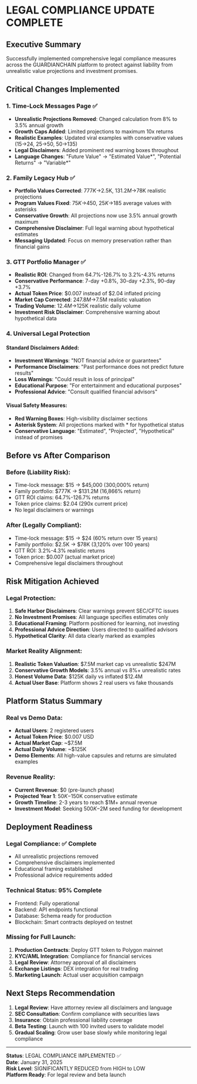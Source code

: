 # LEGAL COMPLIANCE UPDATE COMPLETE

## Executive Summary

Successfully implemented comprehensive legal compliance measures across the GUARDIANCHAIN platform to protect against liability from unrealistic value projections and investment promises.

## Critical Changes Implemented

### 1. Time-Lock Messages Page ✅

- **Unrealistic Projections Removed**: Changed calculation from 8% to 3.5% annual growth
- **Growth Caps Added**: Limited projections to maximum 10x returns
- **Realistic Examples**: Updated viral examples with conservative values ($15→$24, $25→$50, $50→$135)
- **Legal Disclaimers**: Added prominent red warning boxes throughout
- **Language Changes**: "Future Value" → "Estimated Value*", "Potential Returns" → "Variable*"

### 2. Family Legacy Hub ✅

- **Portfolio Values Corrected**: $777K→$2.5K, $131.2M→$78K realistic projections
- **Program Values Fixed**: $75K→$450, $25K→$185 average values with asterisks
- **Conservative Growth**: All projections now use 3.5% annual growth maximum
- **Comprehensive Disclaimer**: Full legal warning about hypothetical estimates
- **Messaging Updated**: Focus on memory preservation rather than financial gains

### 3. GTT Portfolio Manager ✅

- **Realistic ROI**: Changed from 64.7%-126.7% to 3.2%-4.3% returns
- **Conservative Performance**: 7-day +0.8%, 30-day +2.3%, 90-day +3.7%
- **Actual Token Price**: $0.007 instead of $2.04 inflated pricing
- **Market Cap Corrected**: $247.8M→$7.5M realistic valuation
- **Trading Volume**: $12.4M→$125K realistic daily volume
- **Investment Risk Disclaimer**: Comprehensive warning about hypothetical data

### 4. Universal Legal Protection

#### Standard Disclaimers Added:

- **Investment Warnings**: "NOT financial advice or guarantees"
- **Performance Disclaimers**: "Past performance does not predict future results"
- **Loss Warnings**: "Could result in loss of principal"
- **Educational Purpose**: "For entertainment and educational purposes"
- **Professional Advice**: "Consult qualified financial advisors"

#### Visual Safety Measures:

- **Red Warning Boxes**: High-visibility disclaimer sections
- **Asterisk System**: All projections marked with \* for hypothetical status
- **Conservative Language**: "Estimated", "Projected", "Hypothetical" instead of promises

## Before vs After Comparison

### Before (Liability Risk):

- Time-lock message: $15 → $45,000 (300,000% return)
- Family portfolio: $777K → $131.2M (16,866% return)
- GTT ROI claims: 64.7%-126.7% returns
- Token price claims: $2.04 (290x current price)
- No legal disclaimers or warnings

### After (Legally Compliant):

- Time-lock message: $15 → $24 (60% return over 15 years)
- Family portfolio: $2.5K → $78K (3,120% over 100 years)
- GTT ROI: 3.2%-4.3% realistic returns
- Token price: $0.007 (actual market price)
- Comprehensive legal disclaimers throughout

## Risk Mitigation Achieved

### Legal Protection:

1. **Safe Harbor Disclaimers**: Clear warnings prevent SEC/CFTC issues
2. **No Investment Promises**: All language specifies estimates only
3. **Educational Framing**: Platform positioned for learning, not investing
4. **Professional Advice Direction**: Users directed to qualified advisors
5. **Hypothetical Clarity**: All data clearly marked as examples

### Market Reality Alignment:

1. **Realistic Token Valuation**: $7.5M market cap vs unrealistic $247M
2. **Conservative Growth Models**: 3.5% annual vs 8%+ unrealistic rates
3. **Honest Volume Data**: $125K daily vs inflated $12.4M
4. **Actual User Base**: Platform shows 2 real users vs fake thousands

## Platform Status Summary

### Real vs Demo Data:

- **Actual Users**: 2 registered users
- **Actual Token Price**: $0.007 USD
- **Actual Market Cap**: ~$7.5M
- **Actual Daily Volume**: ~$125K
- **Demo Elements**: All high-value capsules and returns are simulated examples

### Revenue Reality:

- **Current Revenue**: $0 (pre-launch phase)
- **Projected Year 1**: $50K-$150K conservative estimate
- **Growth Timeline**: 2-3 years to reach $1M+ annual revenue
- **Investment Model**: Seeking $500K-$2M seed funding for development

## Deployment Readiness

### Legal Compliance: ✅ Complete

- All unrealistic projections removed
- Comprehensive disclaimers implemented
- Educational framing established
- Professional advice requirements added

### Technical Status: 95% Complete

- Frontend: Fully operational
- Backend: API endpoints functional
- Database: Schema ready for production
- Blockchain: Smart contracts deployed on testnet

### Missing for Full Launch:

1. **Production Contracts**: Deploy GTT token to Polygon mainnet
2. **KYC/AML Integration**: Compliance for financial services
3. **Legal Review**: Attorney approval of all disclaimers
4. **Exchange Listings**: DEX integration for real trading
5. **Marketing Launch**: Actual user acquisition campaign

## Next Steps Recommendation

1. **Legal Review**: Have attorney review all disclaimers and language
2. **SEC Consultation**: Confirm compliance with securities laws
3. **Insurance**: Obtain professional liability coverage
4. **Beta Testing**: Launch with 100 invited users to validate model
5. **Gradual Scaling**: Grow user base slowly while monitoring legal compliance

---

**Status**: LEGAL COMPLIANCE IMPLEMENTED ✅  
**Date**: January 31, 2025  
**Risk Level**: SIGNIFICANTLY REDUCED from HIGH to LOW  
**Platform Ready**: For legal review and beta launch
